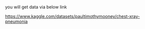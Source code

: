 you will get data via below link

https://www.kaggle.com/datasets/paultimothymooney/chest-xray-pneumonia
